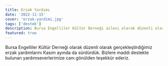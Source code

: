 ```yaml
---
title: Erzak Yardımı
date: '2022-11-15'
cover: 'erzak-yardimi.jpg'
tags: ['destek']
description: Bursa Engelliler Kültür Derneği ailesi olarak düzenli olarak gerçekleştirdiğimiz erzak yardımlarını Kasım ayında da sürdürdük.
featured: true
---
```


Bursa Engelliler Kültür Derneği olarak düzenli olarak gerçekleştirdiğimiz erzak yardımlarını Kasım ayında da sürdürdük. Bizlere maddi destekte bulunan yardımseverlerimize canı gönülden teşekkür ederiz.
